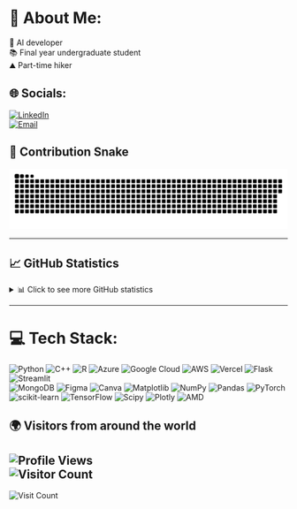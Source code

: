 # 💫 About Me:
🔖 AI developer  
📚 Final year undergraduate student  
⛰️ Part-time hiker

## 🌐 Socials:
[![LinkedIn](https://img.shields.io/badge/LinkedIn-%230077B5.svg?logo=linkedin&logoColor=white)](https://www.linkedin.com/in/ling-siew-win/)  
[![Email](https://img.shields.io/badge/Email-D14836?logo=gmail&logoColor=white)](mailto:lingsiewwin99@gmail.com)

## 🐍 Contribution Snake
<p align="center">
  <img src="https://raw.githubusercontent.com/LINGSIEWWIN/LINGSIEWWIN/output/github-contribution-grid-snake.svg" alt="GitHub Contribution Snake" />
</p>

---

## 📈 GitHub Statistics
<details>
<summary>📊 Click to see more GitHub statistics</summary>

### Traditional GitHub Stats
![GitHub Stats](https://github-readme-stats.vercel.app/api?username=LINGSIEWWIN&show_icons=true&theme=radical)  
![Top Langs](https://github-readme-stats.vercel.app/api/top-langs/?username=LINGSIEWWIN&theme=radical)

### Contribution Streak
![GitHub Streak](https://github-readme-streak-stats.herokuapp.com/?user=LINGSIEWWIN&theme=radical)

</details>

---

# 💻 Tech Stack:
![Python](https://img.shields.io/badge/python-3670A0?style=for-the-badge&logo=python&logoColor=ffdd54)  ![C++](https://img.shields.io/badge/c++-%2300599C.svg?style=for-the-badge&logo=c%2B%2B&logoColor=white) ![R](https://img.shields.io/badge/r-%23276DC3.svg?style=for-the-badge&logo=r&logoColor=white)  ![Azure](https://img.shields.io/badge/azure-%230072C6.svg?style=for-the-badge&logo=microsoftazure&logoColor=white)  ![Google Cloud](https://img.shields.io/badge/GoogleCloud-%234285F4.svg?style=for-the-badge&logo=google-cloud&logoColor=white)  ![AWS](https://img.shields.io/badge/AWS-%23FF9900.svg?style=for-the-badge&logo=amazon-aws&logoColor=white)  ![Vercel](https://img.shields.io/badge/vercel-%23000000.svg?style=for-the-badge&logo=vercel&logoColor=white)  ![Flask](https://img.shields.io/badge/flask-%23000.svg?style=for-the-badge&logo=flask&logoColor=white)    ![Streamlit](https://img.shields.io/badge/Streamlit-%23FE4B4B.svg?style=for-the-badge&logo=streamlit&logoColor=white)  
![MongoDB](https://img.shields.io/badge/MongoDB-%234ea94b.svg?style=for-the-badge&logo=mongodb&logoColor=white)  ![Figma](https://img.shields.io/badge/figma-%23F24E1E.svg?style=for-the-badge&logo=figma&logoColor=white)  ![Canva](https://img.shields.io/badge/Canva-%2300C4CC.svg?style=for-the-badge&logo=Canva&logoColor=white)  ![Matplotlib](https://img.shields.io/badge/Matplotlib-%23ffffff.svg?style=for-the-badge&logo=Matplotlib&logoColor=black)  ![NumPy](https://img.shields.io/badge/numpy-%23013243.svg?style=for-the-badge&logo=numpy&logoColor=white)  ![Pandas](https://img.shields.io/badge/pandas-%23150458.svg?style=for-the-badge&logo=pandas&logoColor=white)  ![PyTorch](https://img.shields.io/badge/PyTorch-%23EE4C2C.svg?style=for-the-badge&logo=PyTorch&logoColor=white)  ![scikit-learn](https://img.shields.io/badge/scikit--learn-%23F7931E.svg?style=for-the-badge&logo=scikit-learn&logoColor=white)  ![TensorFlow](https://img.shields.io/badge/TensorFlow-%23FF6F00.svg?style=for-the-badge&logo=TensorFlow&logoColor=white)  ![Scipy](https://img.shields.io/badge/SciPy-%230C55A5.svg?style=for-the-badge&logo=scipy&logoColor=white)  ![Plotly](https://img.shields.io/badge/Plotly-%233F4F75.svg?style=for-the-badge&logo=plotly&logoColor=white)  ![AMD](https://img.shields.io/badge/AMD-%23000000.svg?style=for-the-badge&logo=amd&logoColor=white)

## 🌍 Visitors from around the world
![Profile Views](https://komarev.com/ghpv/?username=LINGSIEWWIN&color=brightgreen&style=flat-square)  
![Visitor Count](https://visitor-badge.laobi.icu/badge?page_id=LINGSIEWWIN.LINGSIEWWIN&left_color=red&right_color=green)
---

![Visit Count](https://visitcount.itsvg.in/api?id=LINGSIEWWIN&color=1)

<!-- Proudly created with GPRM ( https://gprm.itsvg.in ) -->